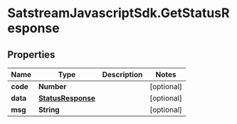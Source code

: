 # SatstreamJavascriptSdk.GetStatusResponse

## Properties
Name | Type | Description | Notes
------------ | ------------- | ------------- | -------------
**code** | **Number** |  | [optional] 
**data** | [**StatusResponse**](StatusResponse.md) |  | [optional] 
**msg** | **String** |  | [optional] 
